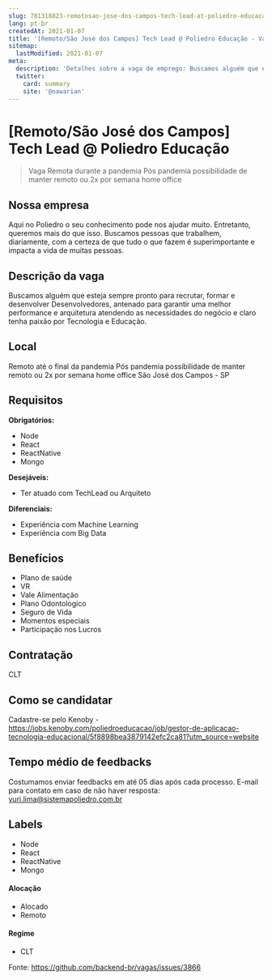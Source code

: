 ```yaml
---
slug: 781318823-remotosao-jose-dos-campos-tech-lead-at-poliedro-educacao
lang: pt-br
createdAt: 2021-01-07
title: '[Remoto/São José dos Campos] Tech Lead @ Poliedro Educação - Vaga de Emprego'
sitemap:
  lastModified: 2021-01-07
meta:
  description: 'Detalhes sobre a vaga de emprego: Buscamos alguém que esteja sempre pronto para recrutar, formar e desenvolver Desenvolvedores, antenado para garantir uma melhor performance e arquitetura atendendo as necessidades do negócio e claro tenha paixão por Tecnologia e Educação.'
  twitter:
    card: summary
    site: '@nawarian'
---
```


# [Remoto/São José dos Campos] Tech Lead @ Poliedro Educação

> Vaga Remota durante a pandemia
> Pós pandemia possibilidade de manter remoto ou 2x por semana home office

## Nossa empresa

Aqui no Poliedro o seu conhecimento pode nos ajudar muito. Entretanto, queremos mais do que isso. Buscamos pessoas que trabalhem, diariamente, com a certeza de que tudo o que fazem é superimportante e impacta a vida de muitas pessoas. 

## Descrição da vaga

Buscamos alguém que esteja sempre pronto para recrutar, formar e desenvolver Desenvolvedores, antenado para garantir uma melhor performance e arquitetura atendendo as necessidades do negócio e claro tenha paixão por Tecnologia e Educação.

## Local

Remoto até o final da pandemia
Pós pandemia possibilidade de manter remoto ou 2x por semana home office
São José dos Campos - SP

## Requisitos

**Obrigatórios:**
-  Node
- React
- ReactNative
- Mongo

**Desejáveis:**
- Ter atuado com TechLead ou Arquiteto

**Diferenciais:**
- Experiência com Machine Learning
- Experiência com Big Data

## Benefícios

- Plano de saúde
- VR
- Vale Alimentação
- Plano Odontologico
- Seguro de Vida
- Momentos especiais
- Participação nos Lucros

## Contratação

CLT

## Como se candidatar

Cadastre-se pelo Kenoby - https://jobs.kenoby.com/poliedroeducacao/job/gestor-de-aplicacao-tecnologia-educacional/5f8898bea3879142efc2ca81?utm_source=website

## Tempo médio de feedbacks

Costumamos enviar feedbacks em até 05 dias após cada processo.
E-mail para contato em caso de não haver resposta: yuri.lima@sistemapoliedro.com.br

## Labels
-  Node
- React
- ReactNative
- Mongo

#### Alocação
- Alocado
- Remoto

#### Regime
- CLT




Fonte: https://github.com/backend-br/vagas/issues/3866